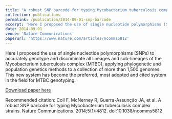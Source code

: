 ```yaml
---
title: "A robust SNP barcode for typing Mycobacterium tuberculosis complex strains"
collection: publications
permalink: /publication/2014-09-01-snp-barcode
excerpt: 'Here I proposed the use of single nucleotide polymorphisms (SNPs) to accurately genotype and discriminate all lineages and sub-lineages of the Mycobacterium tuberculosis complex (MTBC), applying phylogenetic and population genetics methods to a collection of more than 1,500 genomes. This new system has become the preferred, most adopted and cited system in the field for MTBC genotyping.'
date: 2014-09-01
venue: 'Nature Communications'
paperurl: 'https://www.nature.com/articles/ncomms5812'
---
```

Here I proposed the use of single nucleotide polymorphisms (SNPs) to accurately genotype and discriminate all lineages and sub-lineages of the Mycobacterium tuberculosis complex (MTBC), applying phylogenetic and population genetics methods to a collection of more than 1,500 genomes. This new system has become the preferred, most adopted and cited system in the field for MTBC genotyping.

[Download paper here](http://francesccoll.github.io/files/ncomms5812.pdf)

Recommended citation: Coll F, McNerney R, Guerra-Assunção JA, et al. A robust SNP barcode for typing Mycobacterium tuberculosis complex strains. Nature Communications. 2014;5(1):4812. doi:10.1038/ncomms5812
